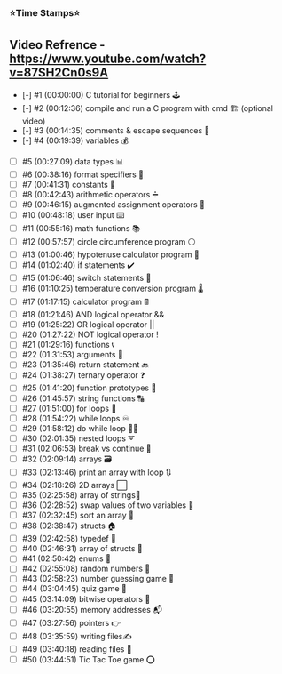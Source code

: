 ### ⭐️Time Stamps⭐️

## Video Refrence - https://www.youtube.com/watch?v=87SH2Cn0s9A

- [-] #1   (00:00:00) C tutorial for beginners 🕹️
- [-] #2   (00:12:36) compile and run a C program with cmd 🏗️ (optional video)
- [-] #3   (00:14:35) comments & escape sequences 💬
- [-] #4   (00:19:39) variables 💰
- [ ] #5   (00:27:09) data types 📊
- [ ] #6   (00:38:16) format specifiers 🔧
- [ ] #7   (00:41:31) constants 🚫
- [ ] #8   (00:42:43) arithmetic operators ➗
- [ ] #9   (00:46:15) augmented assignment operators 🧮
- [ ] #10 (00:48:18) user input ⌨️
- [ ] #11 (00:55:16) math functions 📚
- [ ] #12 (00:57:57) circle circumference program ⚪
- [ ] #13 (01:00:46) hypotenuse calculator program 📐
- [ ] #14 (01:02:40) if statements ✔️
- [ ] #15 (01:06:46) switch statements 🔽
- [ ] #16 (01:10:25) temperature conversion program 🌡️
- [ ] #17 (01:17:15) calculator program 🖩
- [ ] #18 (01:21:46) AND logical operator &&
- [ ] #19 (01:25:22) OR logical operator ||
- [ ] #20 (01:27:22) NOT logical operator !
- [ ] #21 (01:29:16) functions 📞
- [ ] #22 (01:31:53) arguments 📧
- [ ] #23 (01:35:46) return statement 🔙
- [ ] #24 (01:38:27) ternary operator ❓
- [ ] #25 (01:41:20) function prototypes 🤖
- [ ] #26 (01:45:57) string functions 🔠
- [ ] #27 (01:51:00) for loops 🔁
- [ ] #28 (01:54:22) while loops ♾️
- [ ] #29 (01:58:12) do while loop 🤸‍♂️
- [ ] #30 (02:01:35) nested loops ➰
- [ ] #31 (02:06:53) break vs continue 🥊
- [ ] #32 (02:09:14) arrays 🗃️
- [ ] #33 (02:13:46) print an array with loop 🔃
- [ ] #34 (02:18:26) 2D arrays ⬜
- [ ] #35 (02:25:58) array of strings🧵
- [ ] #36 (02:28:52) swap values of two variables 🥤
- [ ] #37 (02:32:45) sort an array 💱
- [ ] #38 (02:38:47) structs 🏠
- [ ] #39 (02:42:58) typedef 📛
- [ ] #40 (02:46:31) array of structs 🏫
- [ ] #41 (02:50:42) enums 📅
- [ ] #42 (02:55:08) random numbers 🎲
- [ ] #43 (02:58:23) number guessing game 🔢
- [ ] #44 (03:04:45) quiz game 💯
- [ ] #45 (03:14:09) bitwise operators 🔣
- [ ] #46 (03:20:55) memory addresses 📬
- [ ] #47 (03:27:56) pointers 👉
- [ ] #48 (03:35:59) writing files✍️
- [ ] #49 (03:40:18) reading files 🔎
- [ ] #50 (03:44:51) Tic Tac Toe game ⭕